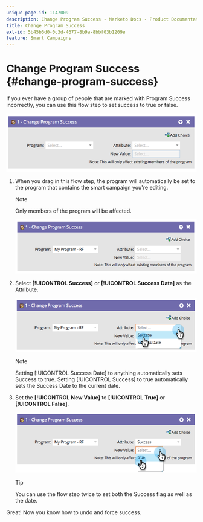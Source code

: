 ```yaml
---
unique-page-id: 1147009
description: Change Program Success - Marketo Docs - Product Documentation
title: Change Program Success
exl-id: 5b45b6d0-0c3d-4677-8b9a-8bbf03b1209e
feature: Smart Campaigns
---
```

# Change Program Success {#change-program-success}

If you ever have a group of people that are marked with Program Success incorrectly, you can use this flow step to set success to true or false.

![](assets/change-program-success-1.png)

1. When you drag in this flow step, the program will automatically be set to the program that contains the smart campaign you're editing.

   >[!NOTE]
   >
   >Only members of the program will be affected.

   ![](assets/change-program-success-2.png)

1. Select **[!UICONTROL Success]** or **[!UICONTROL Success Date]** as the Attribute.

   ![](assets/change-program-success-3.png)

   >[!NOTE]
   >
   >Setting [!UICONTROL Success Date] to anything automatically sets Success to true. Setting [!UICONTROL Success] to true automatically sets the Success Date to the current date.

1. Set the **[!UICONTROL New Value]** to **[!UICONTROL True]** or **[!UICONTROL False]**.

   ![](assets/change-program-success-4.png)

   >[!TIP]
   >
   >You can use the flow step twice to set both the Success flag as well as the date.

Great! Now you know how to undo and force success.
